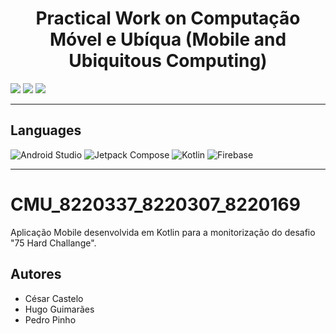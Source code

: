 <h1 align="center">Practical Work on Computação Móvel e Ubíqua (Mobile and Ubiquitous Computing)</h1>

<p>
  <img src="http://img.shields.io/static/v1?style=for-the-badge&label=School%20year&message=2024/2025&color=sucess"/>
  <img src="http://img.shields.io/static/v1?style=for-the-badge&label=Discipline&message=CMU&color=sucess"/>
  <img src="http://img.shields.io/static/v1?style=for-the-badge&label=Grade&message=-&color=sucess"/>
</p>

---

<h2>Languages</h2>


<p align="left">
  <img src="https://img.shields.io/badge/Android%20Studio-3DDC84.svg?style=for-the-badge&amp;logo=android-studio&amp;logoColor=white" alt="Android Studio">
  <img src="https://img.shields.io/static/v1?style=for-the-badge&amp;message=Jetpack+Compose&amp;color=4285F4&amp;logo=Jetpack+Compose&amp;logoColor=FFFFFF&amp;label=" alt="Jetpack Compose">
  <img src="https://img.shields.io/badge/kotlin-%237F52FF.svg?style=for-the-badge&amp;logo=kotlin&amp;logoColor=white" alt="Kotlin">
  <img src="https://img.shields.io/badge/Firebase-039BE5?style=for-the-badge&amp;logo=Firebase&amp;logoColor=white" alt="Firebase">
</p>

---

# CMU_8220337_8220307_8220169
Aplicação Mobile desenvolvida em Kotlin para a monitorização do desafio "75 Hard Challange".


## Autores
* César Castelo
* Hugo Guimarães
* Pedro Pinho
